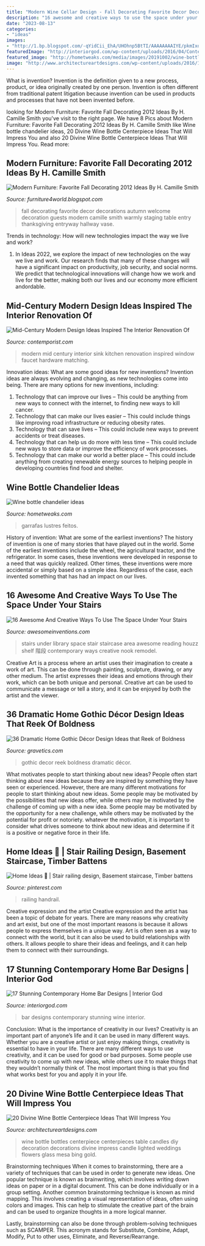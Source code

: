 ```yaml
---
title: "Modern Wine Cellar Design - Fall Decorating Favorite Decor Decorations Autumn Welcome Decoration Guests Modern Camille Smith Warmly Staging Table Entry Thanksgiving Entryway Hallway Vase"
description: "16 awesome and creative ways to use the space under your stairs"
date: "2023-08-13"
categories:
- "ideas"
images:
- "http://1.bp.blogspot.com/-qYidCii_EhA/UHOhnp5BtTI/AAAAAAAAIYE/pkmIxdyyvXc/s1600/Favorite-Fall-Decorating-2012-Ideas.jpg"
featuredImage: "http://interiorgod.com/wp-content/uploads/2016/04/Contemporary-Home-Bar-Designs-wine-storage.jpg"
featured_image: "http://hometweaks.com/media/images/20191002/wine-bottle-chandelier-ideas-1570036757-original.jpg"
image: "http://www.architectureartdesigns.com/wp-content/uploads/2016/10/15-16.jpg"
---
```



What is invention?
Invention is the definition given to a new process, product, or idea originally created by one person. Invention is often different from traditional patent litigation because invention can be used in products and processes that have not been invented before.

	

		
looking for Modern Furniture: Favorite Fall Decorating 2012 Ideas By H. Camille Smith you've visit to the right page. We have 8 Pics about Modern Furniture: Favorite Fall Decorating 2012 Ideas By H. Camille Smith like Wine bottle chandelier ideas, 20 Divine Wine Bottle Centerpiece Ideas That Will Impress You and also 20 Divine Wine Bottle Centerpiece Ideas That Will Impress You. Read more:
		
    
## Modern Furniture: Favorite Fall Decorating 2012 Ideas By H. Camille Smith

<img loading=lazy src="http://1.bp.blogspot.com/-qYidCii_EhA/UHOhnp5BtTI/AAAAAAAAIYE/pkmIxdyyvXc/s1600/Favorite-Fall-Decorating-2012-Ideas.jpg" onerror="this.onerror=null;this.src='https://tse3.mm.bing.net/th?id=OIP.oIAGD7AbtR7LrBzHrTuS1gHaJ3&amp;pid=15.1';" alt="Modern Furniture: Favorite Fall Decorating 2012 Ideas By H. Camille Smith">

_Source: furniture4world.blogspot.com_

>fall decorating favorite decor decorations autumn welcome decoration guests modern camille smith warmly staging table entry thanksgiving entryway hallway vase. 

	

Trends in technology: How will new technologies impact the way we live and work?
1. In Ideas 2022, we explore the impact of new technologies on the way we live and work. Our research finds that many of these changes will have a significant impact on productivity, job security, and social norms. We predict that technological innovations will change how we work and live for the better, making both our lives and our economy more efficient andordable.

    
## Mid-Century Modern Design Ideas Inspired The Interior Renovation Of

<img loading=lazy src="https://www.contemporist.com/wp-content/uploads/2020/10/modern-white-kitchen-with-black-sink-201020-1219-06.jpg" onerror="this.onerror=null;this.src='https://tse3.mm.bing.net/th?id=OIP.Az65jCj6llVtfGzWqY5dNgHaLF&amp;pid=15.1';" alt="Mid-Century Modern Design Ideas Inspired The Interior Renovation Of">

_Source: contemporist.com_

>modern mid century interior sink kitchen renovation inspired window faucet hardware matching. 

	

Innovation ideas: What are some good ideas for new inventions?
Invention ideas are always evolving and changing, as new technologies come into being. There are many options for new inventions, including: 
1) Technology that can improve our lives – This could be anything from new ways to connect with the internet, to finding new ways to kill cancer. 
2) Technology that can make our lives easier – This could include things like improving road infrastructure or reducing obesity rates. 
3) Technology that can save lives – This could include new ways to prevent accidents or treat diseases. 
4) Technology that can help us do more with less time – This could include new ways to store data or improve the efficiency of work processes. 
5) Technology that can make our world a better place – This could include anything from creating renewable energy sources to helping people in developing countries find food and shelter.

    
## Wine Bottle Chandelier Ideas

<img loading=lazy src="http://hometweaks.com/media/images/20191002/wine-bottle-chandelier-ideas-1570036757-original.jpg" onerror="this.onerror=null;this.src='https://tse4.mm.bing.net/th?id=OIP.sQs9GY1GePpn2Ei0WhwpsQHaG9&amp;pid=15.1';" alt="Wine bottle chandelier ideas">

_Source: hometweaks.com_

>garrafas lustres feitos. 

	

History of invention: What are some of the earliest inventions?
The history of invention is one of many stories that have played out in the world. Some of the earliest inventions include the wheel, the agricultural tractor, and the refrigerator. In some cases, these inventions were developed in response to a need that was quickly realized. Other times, these inventions were more accidental or simply based on a simple idea. Regardless of the case, each invented something that has had an impact on our lives.

    
## 16 Awesome And Creative Ways To Use The Space Under Your Stairs

<img loading=lazy src="http://www.awesomeinventions.com/wp-content/uploads/2015/01/stairs-library.jpg" onerror="this.onerror=null;this.src='https://tse1.mm.bing.net/th?id=OIP.Te8cOR2CzcoGpnUsaUUcvgHaKx&amp;pid=15.1';" alt="16 Awesome And Creative Ways To Use The Space Under Your Stairs">

_Source: awesomeinventions.com_

>stairs under library space stair staircase area awesome reading houzz shelf 階段 contemporary ways creative nook remodel. 

	

Creative Art is a process where an artist uses their imagination to create a work of art. This can be done through painting, sculpture, drawing, or any other medium. The artist expresses their ideas and emotions through their work, which can be both unique and personal. Creative art can be used to communicate a message or tell a story, and it can be enjoyed by both the artist and the viewer.

    
## 36 Dramatic Home Gothic Décor Design Ideas That Reek Of Boldness

<img loading=lazy src="https://www.gravetics.com/wp-content/uploads/2017/08/Moorish-Smoking-Room-The-Worsham-Rockefeller-House..jpg" onerror="this.onerror=null;this.src='https://tse4.mm.bing.net/th?id=OIP.TWURVUeRfVL1EYsaHFzdSAHaJg&amp;pid=15.1';" alt="36 Dramatic Home Gothic Décor Design Ideas that Reek of Boldness">

_Source: gravetics.com_

>gothic decor reek boldness dramatic décor. 

	

What motivates people to start thinking about new ideas?
People often start thinking about new ideas because they are inspired by something they have seen or experienced. However, there are many different motivations for people to start thinking about new ideas. Some people may be motivated by the possibilities that new ideas offer, while others may be motivated by the challenge of coming up with a new idea. Some people may be motivated by the opportunity for a new challenge, while others may be motivated by the potential for profit or notoriety. whatever the motivation, it is important to consider what drives someone to think about new ideas and determine if it is a positive or negative force in their life.

    
## Home Ideas 🏡 | Stair Railing Design, Basement Staircase, Timber Battens

<img loading=lazy src="https://i.pinimg.com/736x/03/ae/5b/03ae5b9bf75489038411851832620aa7.jpg" onerror="this.onerror=null;this.src='https://tse4.mm.bing.net/th?id=OIP.NftefGHtBNoAMDelkscicwHaJ3&amp;pid=15.1';" alt="Home Ideas 🏡 | Stair railing design, Basement staircase, Timber battens">

_Source: pinterest.com_

>railing handrail. 

	

Creative expression and the artist
Creative expression and the artist has been a topic of debate for years. There are many reasons why creativity and art exist, but one of the most important reasons is because it allows people to express themselves in a unique way. Art is often seen as a way to connect with the world, but it can also be used to build relationships with others. It allows people to share their ideas and feelings, and it can help them to connect with their surroundings.

    
## 17 Stunning Contemporary Home Bar Designs | Interior God

<img loading=lazy src="http://interiorgod.com/wp-content/uploads/2016/04/Contemporary-Home-Bar-Designs-wine-storage.jpg" onerror="this.onerror=null;this.src='https://tse4.mm.bing.net/th?id=OIP.9qsW3TAVwJu7cM2EmmnPHQHaLS&amp;pid=15.1';" alt="17 Stunning Contemporary Home Bar Designs | Interior God">

_Source: interiorgod.com_

>bar designs contemporary stunning wine interior. 

	

Conclusion: What is the importance of creativity in our lives?
Creativity is an important part of anyone’s life and it can be used in many different ways. Whether you are a creative artist or just enjoy making things, creativity is essential to have in your life. There are many different ways to use creativity, and it can be used for good or bad purposes. Some people use creativity to come up with new ideas, while others use it to make things that they wouldn’t normally think of. The most important thing is that you find what works best for you and apply it in your life.

    
## 20 Divine Wine Bottle Centerpiece Ideas That Will Impress You

<img loading=lazy src="http://www.architectureartdesigns.com/wp-content/uploads/2016/10/15-16.jpg" onerror="this.onerror=null;this.src='https://tse1.mm.bing.net/th?id=OIP.utBeeyj7vqscFmR-RafduwHaJ4&amp;pid=15.1';" alt="20 Divine Wine Bottle Centerpiece Ideas That Will Impress You">

_Source: architectureartdesigns.com_

>wine bottle bottles centerpiece centerpieces table candles diy decoration decorations divine impress candle lighted weddings flowers glass mesa bing gold. 

	

Brainstorming techniques
When it comes to brainstorming, there are a variety of techniques that can be used in order to generate new ideas. One popular technique is known as brainwriting, which involves writing down ideas on paper or in a digital document. This can be done individually or in a group setting.
Another common brainstorming technique is known as mind mapping. This involves creating a visual representation of ideas, often using colors and images. This can help to stimulate the creative part of the brain and can be used to organize thoughts in a more logical manner.

Lastly, brainstorming can also be done through problem-solving techniques such as SCAMPER. This acronym stands for Substitute, Combine, Adapt, Modify, Put to other uses, Eliminate, and Reverse/Rearrange.

